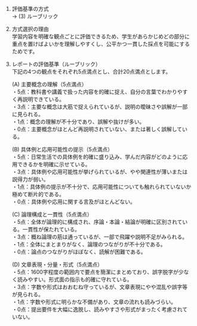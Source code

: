 1. 評価基準の方式  
   → (3) ルーブリック

2. 方式選択の理由  
   学習内容を明確な観点ごとに評価できるため、学生があらかじめどの部分に重点を置けばよいかを理解しやすくし、公平かつ一貫した採点を可能にするためです。

3. レポートの評価基準（ルーブリック）  
   下記の4つの観点をそれぞれ5点満点とし、合計20点満点とします。

   (A) 主要概念の理解（5点満点）  
      ・5点：教科書や講義で扱った内容を的確に捉え、自分の言葉でわかりやすく再説明できている。  
      ・3点：主要な概念は大筋で捉えられているが、説明の曖昧さや誤解が一部に見られる。  
      ・1点：概念の理解が不十分であり、誤解や抜けが多い。  
      ・0点：主要概念がほとんど再説明されていない、または著しく誤解している。  

   (B) 具体例と応用可能性の提示（5点満点）  
      ・5点：日常生活での具体例を的確に盛り込み、学んだ内容がどのように応用できるかを明確に示せている。  
      ・3点：具体例や応用可能性が挙げられているが、やや関連性が薄いまたは説得力が弱い。  
      ・1点：具体例の提示が不十分で、応用可能性についても触れられていないか極めて断片的である。  
      ・0点：具体例や応用に関する言及がほとんどない。  

   (C) 論理構成と一貫性（5点満点）  
      ・5点：全体が論理的に構成され、序論・本論・結論が明確に区別されている。一貫性が保たれている。  
      ・3点：概ね論理の筋は通っているが、一部で飛躍や説明不足がみられる。  
      ・1点：全体にまとまりがなく、論理のつながりが不十分である。  
      ・0点：論点のつながりがほぼなく、読解が困難である。  

   (D) 文章表現・分量・形式（5点満点）  
      ・5点：1600字程度の範囲内で要点を簡潔にまとめており、誤字脱字が少なく読みやすい。形式面の指示も的確に守れている。  
      ・3点：字数や形式はおおむね守っているが、文章表現にやや混乱や誤字等が見られる。  
      ・1点：字数や形式に明らかな不備があり、文章の流れも読みづらい。  
      ・0点：提出要件を大幅に逸脱し、読みやすさや形式がまったく考慮されていない。  